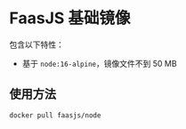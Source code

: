 # FaasJS 基础镜像

包含以下特性：

- 基于 `node:16-alpine`，镜像文件不到 50 MB

## 使用方法

```bash
docker pull faasjs/node
```
